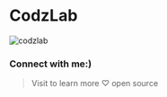 # CodzLab

<p align="left"> <img src="https://komarev.com/ghpvc/?username=codzlab&label=Profile%20views&color=0e75b6&style=flat" alt="codzlab" /> </p>


<h3 align="left">Connect with me:)</h3>
</p>




>Visit to learn more ♡ open source
